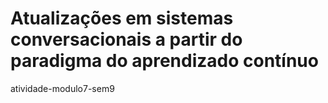 # Atualizações em sistemas conversacionais a partir do paradigma do aprendizado contínuo
atividade-modulo7-sem9


